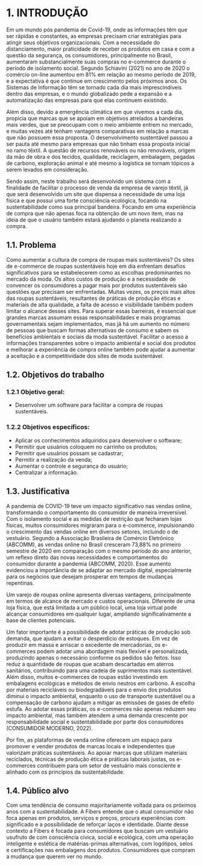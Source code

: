 # 1. INTRODUÇÃO

Em um mundo pós pandemia de Covid-19, onde as informações têm que ser rápidas e constantes, as empresas precisam criar estratégias para atingir seus objetivos organizacionais. Com a necessidade do distanciamento, maior praticidade de receber os produtos em casa e com a questão da segurança, os consumidores, principalmente no Brasil, aumentaram substancialmente suas compras no e-commerce durante o período de isolamento social. Segundo Schiavini (2021) no ano de 2020  o comércio on-line aumentou em 81% em relação ao mesmo período de 2019, e a expectativa é que continue em crescimento pelos próximos anos. Os Sistemas de Informação têm se tornado cada dia mais imprescindíveis dentro das empresas, e o mundo globalizado pede a expansão e a automatização das empresas para que elas continuem existindo. 

Além disso, devido a emergência climática em que vivemos a cada dia, propicia que marcas que se apoiam em objetivos atrelados a bandeiras mais verdes, que se preocupam com o meio ambiente entrem no mercado, e muitas vezes até tenham vantagens comparativas em relação a marcas que não possuem essa proposta. O desenvolvimento sustentável passou a ser pauta até mesmo para empresas que não tinham essa proposta inicial no ramo têxtil. A questão de recursos renováveis ou não renováveis, origem da mão de obra e dos tecidos, qualidade, reciclagem, embalagem, pegadas de carbono, exploração animal e até mesmo a logística se tornam tópicos a serem levados em consideração.    

Sendo assim, neste trabalho será desenvolvido um sistema com a finalidade de facilitar o processo de venda da empresa de varejo têxtil, já que será desenvolvido um site que dispensa a necessidade de uma loja física e que possui uma forte consciência ecológica, focando na sustentabilidade como sua principal bandeira. Focando em uma experiência de compra que não apenas foca na obtenção de um novo item, mas na ideia de que o usuário também estará ajudando o planeta realizando a compra.  


## 1.1. Problema

Como aumentar a cultura de compra de roupas mais sustentáveis? Os sites de e-commerce de roupas sustentáveis hoje em dia enfrentam desafios significativos para se estabelecerem como as escolhas predominantes no mercado da moda. Os altos custos de produção e a necessidade de convencer os consumidores a pagar mais por produtos sustentáveis são questões que precisam ser enfrentadas. Muitas vezes, os preços mais altos das roupas sustentáveis, resultantes de práticas de produção éticas e materiais de alta qualidade, a falta de acesso e visibilidade também podem limitar o alcance desses sites. Para superar essas barreiras, é essencial que grandes marcas assumam essas responsabilidades e mais programas governamentais sejam implementados, mas já há um aumento no número de pessoas que buscam formas alternativas de consumo e sabem os benefícios ambientais e sociais da moda sustentável. Facilitar o acesso a informações transparentes sobre o impacto ambiental e social dos produtos e melhorar a experiência de compra online também pode ajudar a aumentar a aceitação e a competitividade dos sites de moda sustentável.

## 1.2. Objetivos do trabalho

### 1.2.1 Objetivo geral:

* Desenvolver um software para facilitar a compra de roupas sustentáveis.

### 1.2.2 Objetivos específicos:

* Aplicar os conhecimentos adquiridos para desenvolver o software;
* Permitir que usuários coloquem no carrinho os produtos;
* Permitir que usuários possam se cadastrar;
* Permitir a realização da venda;
* Aumentar o controle e segurança do usuário;
* Centralizar a informação.


## 1.3. Justificativa

A pandemia de COVID-19 teve um impacto significativo nas vendas online, transformando o comportamento do consumidor de maneira irreversível. Com o isolamento social e as medidas de restrição que fecharam lojas físicas, muitos consumidores migraram para o e-commerce, impulsionando o crescimento das vendas online em diversos setores, incluindo o de vestuário. Segundo a Associação Brasileira de Comércio Eletrônico (ABCOMM), as vendas online no Brasil cresceram 73,88% no primeiro semestre de 2020 em comparação com o mesmo período do ano anterior, um reflexo direto das novas necessidades e comportamentos do consumidor durante a pandemia (ABCOMM, 2020). Esse aumento evidenciou a importância de se adaptar ao mercado digital, especialmente para os negócios que desejam prosperar em tempos de mudanças repentinas.

Um varejo de roupas online apresenta diversas vantagens, principalmente em termos de alcance de mercado e custos operacionais. Diferente de uma loja física, que está limitada a um público local, uma loja virtual pode alcançar consumidores em qualquer lugar, ampliando significativamente a base de clientes potenciais.

Um fator importante é a possibilidade de adotar práticas de produção sob demanda, que ajudam a evitar o desperdício de estoques. Em vez de produzir em massa e arriscar o excedente de mercadorias, os e-commerces podem adotar uma abordagem mais flexível e personalizada, produzindo apenas o necessário conforme os pedidos são feitos. Isso reduz a quantidade de roupas que acabam descartadas em aterros sanitários, contribuindo para uma cadeia de suprimentos mais sustentável. Além disso, muitos e-commerces de roupas estão investindo em embalagens ecológicas e métodos de envio neutros em carbono. A escolha por materiais recicláveis ou biodegradáveis para o envio dos produtos diminui o impacto ambiental, enquanto o uso de transporte sustentável ou a compensação de carbono ajudam a mitigar as emissões de gases de efeito estufa. Ao adotar essas práticas, os e-commerces não apenas reduzem seu impacto ambiental, mas também atendem a uma demanda crescente por responsabilidade social e sustentabilidade por parte dos consumidores (CONSUMIDOR MODERNO, 2022).

Por fim, as plataformas de venda online oferecem um espaço para promover e vender produtos de marcas locais e independentes que valorizam práticas sustentáveis. Ao apoiar marcas que utilizam materiais reciclados, técnicas de produção ética e práticas laborais justas, os e-commerces contribuem para um setor de vestuário mais consciente e alinhado com os princípios da sustentabilidade.


## 1.4. Público alvo

Com uma tendência de consumo majoritariamente voltada para os próximos anos com a sustentabilidade. A Fibers entende que o atual consumidor não foca apenas em produtos, serviços e preços, procura experiências com significado e a possibilidade de reforçar laços e identidade. Diante desse contexto a Fibers é focada para consumidores que buscam um vestuário usufruto de com consciência cívica, social e ecológica, com uma operação inteligente e estética de matérias-primas alternativas, com logótipos, selos e certificações nas embalagens dos produtos. Consumidores que compram a mudança que querem ver no mundo.

